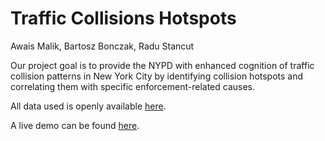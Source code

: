 # Traffic Collisions Hotspots

Awais Malik, Bartosz Bonczak, Radu Stancut

Our project goal is to provide the NYPD with enhanced cognition of traffic collision patterns in New York City by identifying collision hotspots and correlating them with specific enforcement-related causes.

All data used is openly available [here](http://data.cityofnewyork.us/Public-Safety/NYPD-Motor-Vehicle-Collisions/h9gi-nx95).

A live demo can be found [here](http://rawgit.com/NYU-CS6313-Projects/sp2015-group6/master/code/test3.html).